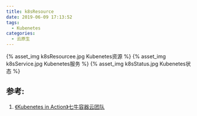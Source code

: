 ```yaml
---
title: k8sResource
date: 2019-06-09 17:13:52
tags:
  - Kubenetes
categories:
  - 云原生
---
```



{% asset_img   k8sResourcee.jpg  Kubenetes资源  %} 
{% asset_img   k8sService.jpg  Kubenetes服务  %} 
{% asset_img   k8sStatus.jpg  Kubenetes状态  %} 

## 参考:

1. [《Kubenetes in Action》七牛容器云团队](http://product.dangdang.com/26439199.html?ref=book-65152-9168_1-529800-3)